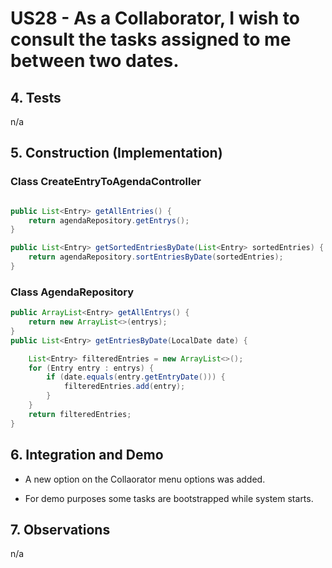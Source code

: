 # US28 - As a Collaborator, I wish to consult the tasks assigned to me between two dates.

## 4. Tests 

n/a

## 5. Construction (Implementation)

### Class CreateEntryToAgendaController 

```java

public List<Entry> getAllEntries() {
    return agendaRepository.getEntrys();
}

public List<Entry> getSortedEntriesByDate(List<Entry> sortedEntries) {
    return agendaRepository.sortEntriesByDate(sortedEntries);
}
```

### Class AgendaRepository

```java
public ArrayList<Entry> getAllEntrys() {
    return new ArrayList<>(entrys);
}
public List<Entry> getEntriesByDate(LocalDate date) {

    List<Entry> filteredEntries = new ArrayList<>();
    for (Entry entry : entrys) {
        if (date.equals(entry.getEntryDate())) {
            filteredEntries.add(entry);
        }
    }
    return filteredEntries;
}
```


## 6. Integration and Demo 

* A new option on the Collaorator menu options was added.

* For demo purposes some tasks are bootstrapped while system starts.


## 7. Observations

n/a